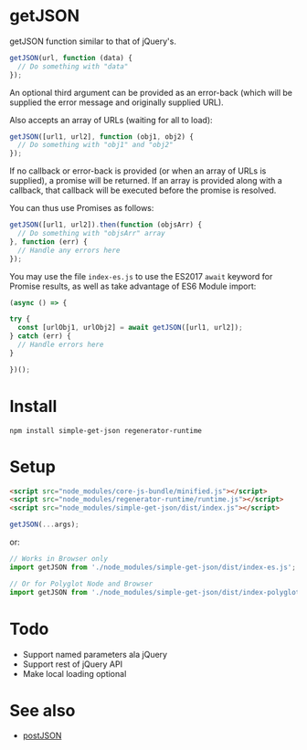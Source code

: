 # getJSON

getJSON function similar to that of jQuery's.

```js
getJSON(url, function (data) {
  // Do something with "data"
});
```

An optional third argument can be provided as an error-back (which will
be supplied the error message and originally supplied URL).

Also accepts an array of URLs (waiting for all to load):

```js
getJSON([url1, url2], function (obj1, obj2) {
  // Do something with "obj1" and "obj2"
});
```

If no callback or error-back is provided (or when an array of URLs is
supplied), a promise will be returned. If an array is provided along with
a callback, that callback will be executed before the promise is resolved.

You can thus use Promises as follows:

```js
getJSON([url1, url2]).then(function (objsArr) {
  // Do something with "objsArr" array
}, function (err) {
  // Handle any errors here
});
```

You may use the file `index-es.js` to use the ES2017 `await` keyword for Promise results,
as well as take advantage of ES6 Module import:

```js
(async () => {

try {
  const [urlObj1, urlObj2] = await getJSON([url1, url2]);
} catch (err) {
  // Handle errors here
}

})();
```

# Install

```
npm install simple-get-json regenerator-runtime
```

# Setup

```html
<script src="node_modules/core-js-bundle/minified.js"></script>
<script src="node_modules/regenerator-runtime/runtime.js"></script>
<script src="node_modules/simple-get-json/dist/index.js"></script>
```

```js
getJSON(...args);
```

or:

```js
// Works in Browser only
import getJSON from './node_modules/simple-get-json/dist/index-es.js';
```

```js
// Or for Polyglot Node and Browser
import getJSON from './node_modules/simple-get-json/dist/index-polyglot-es.js';
```

# Todo

- Support named parameters ala jQuery
- Support rest of jQuery API
- Make local loading optional

# See also

- [postJSON](https://github.com/brettz9/postJSON)
